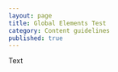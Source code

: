 ```yaml
---
layout: page
title: Global Elements Test
category: Content guidelines
published: true
---
```


<p>Text</p>



